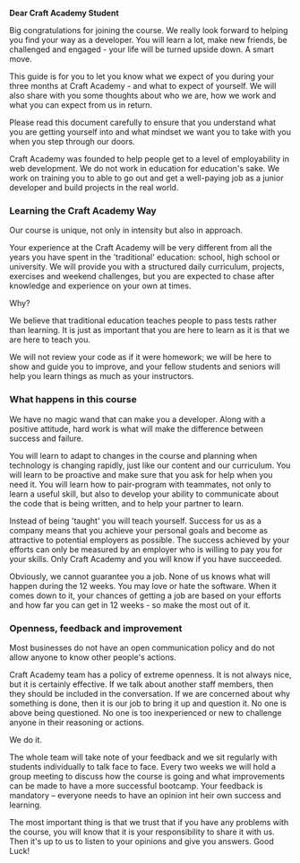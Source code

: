 **Dear Craft Academy Student**

Big congratulations for joining the course. We really look forward to helping you find your way as a developer. You will learn a lot, make new friends, be challenged and engaged - your life will be turned upside down. A smart move.

This guide is for you to let you know what we expect of you during your three months at Craft Academy - and what to expect of yourself. We will also share with you some thoughts about who we are, how we work and what you can expect from us in return.

Please read this document carefully to ensure that you understand what you are getting yourself into and what mindset we want you to take with you when you step through our doors.

Craft Academy was founded to help people get to a level of employability in web development. We do not work in education for education's sake. We work on training you to able to go out and get a well-paying job as a junior developer and build projects in the real world.

### Learning the Craft Academy Way

Our course is unique, not only in intensity but also in approach.

Your experience at the Craft Academy will be very different from all the years you have spent in the 'traditional' education: school, high school or university. We will provide you with a structured daily curriculum, projects, exercises and weekend challenges, but you are expected to chase after knowledge and experience on your own at times.

Why?

We believe that traditional education teaches people to pass tests rather than learning. It is just as important that you are here to learn as it is that we are here to teach you.

We will not review your code as if it were homework; we will be here to show and guide you to improve, and your fellow students and seniors will help you learn things as much as your instructors.

### What happens in this course

We have no magic wand that can make you a developer. Along with a positive attitude, hard work is what will make the difference between success and failure.

You will learn to adapt to changes in the course and planning when technology is changing rapidly, just like our content and our curriculum. You will learn to be proactive and make sure that you ask for help when you need it. You will learn how to pair-program with teammates, not only to learn a useful skill, but also to develop your ability to communicate about the code that is being written, and to help your partner to learn.

Instead of being 'taught' you will teach yourself. Success for us as a company means that you achieve your personal goals and become as attractive to potential employers as possible. The success achieved by your efforts can only be measured by an employer who is willing to pay you for your skills. Only Craft Academy and you will know if you have succeeded.

Obviously, we cannot guarantee you a job. None of us knows what will happen during the 12 weeks. You may love or hate the software. When it comes down to it, your chances of getting a job are based on your efforts and how far you can get in 12 weeks - so make the most out of it.


### Openness, feedback and improvement

Most businesses do not have an open communication policy and do not allow anyone to know other people's actions.

Craft Academy team has a policy of extreme openness. It is not always nice, but it is certainly effective. If we talk about another staff members, then they should be included in the conversation. If we are concerned about why something is done, then it is our job to bring it up and question it. No one is above being questioned. No one is too inexperienced or new to challenge anyone in their reasoning or actions.

We do it.

The whole team will take note of your feedback and we sit regularly with students individually to talk face to face. Every two weeks we will hold a group meeting to discuss how the course is going and what improvements can be made to have a more successful bootcamp. Your feedback is mandatory – everyone needs to have an opinion int heir own success and learning.

The most important thing is that we trust that if you have any problems with the course, you will know that it is your responsibility to share it with us. Then it's up to us to listen to your opinions and give you answers. Good Luck!